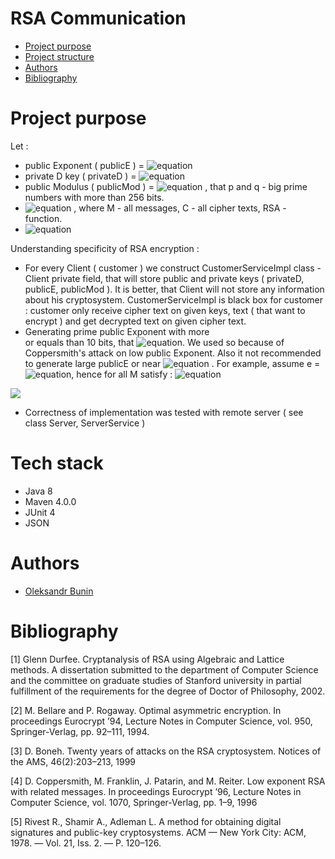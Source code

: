 # RSA Communication

* [Project purpose](#purpose)
* [Project structure](#structure)
* [Authors](#authors)
* [Bibliography](#bibliography)

# <a name="purpose"></a>Project purpose

Let : 
* public Exponent ( publicE ) = ![equation](https://latex.codecogs.com/gif.download?%5C%20e%20%3A%20gcd%28e%2C%5Cphi%20%28n%29%29)
* private D key ( privateD ) = ![equation](https://latex.codecogs.com/gif.download?%5C%20d%20%3A%20e%20*%20d%20%5Cequiv%201%20modn)
* public Modulus ( publicMod ) = ![equation](https://latex.codecogs.com/gif.download?%5C%20n%20%3A%20n%20%3D%20p%20*%20q)
, that p and q - big prime numbers with more than 256 bits.
* ![equation](https://latex.codecogs.com/gif.download?%5C%20RSA%20%3A%20M%20%5Crightarrow%20C) , where M - all messages, C - all cipher texts, RSA - function.
* ![equation](https://latex.codecogs.com/gif.download?%5C%20euler%20%5C%20function%20%5C%20%5Cphi%20%28n%29%20%3A%20%5Cmathbb%7BN%7D%20%5Crightarrow%20%5Cmathbb%7BN%7D)


Understanding specificity of RSA encryption : 

* For every Client ( customer ) we construct CustomerServiceImpl class - Client private field, 
that will store public and private keys ( privateD, publicE, publicMod ). It is better, that Client will not store any information about his cryptosystem.
CustomerServiceImpl is black box for customer : 
customer only receive cipher text on given keys,
text ( that want to encrypt ) and get decrypted text on given cipher text.
* Generating prime public Exponent with more  
or equals than 10 bits, that  ![equation](https://latex.codecogs.com/gif.download?%5Cgcd%28e%2C%5Cphi%20%28n%29%29%20%3D%201).
 We used so because of Coppersmith's attack on low public Exponent. Also it not recommended to generate large publicE or near ![equation](https://latex.codecogs.com/gif.download?%5C%20%5Cphi%20%28n%29%20/2) 
. For example, assume e = ![equation](https://latex.codecogs.com/gif.download?%5C%20%5Cphi%20%28n%29%20/%202%20+%201), hence for all M satisfy :
 ![equation](https://latex.codecogs.com/gif.download?%5C%20M%5E%7Be%7D%20%5C%20%5Cequiv%20%5C%20M%5E%7B%5Cphi%20%28n%29%20/%202%20+%201%7D%20%5C%20%5Cequiv%20%5C%20M%5E%7B%5Cphi%28n%29/2%7D%20*%20M%20%5C%20%5Cequiv%20%5C%20M%20%5Cmod%20n)


<img src="https://render.githubusercontent.com/render/math?math=%5C%20euler%20%5C%20function%20%5C%20%5Cphi%20(n)%20%3A%20%5Cmathbb%7BN%7D%20%5Crightarrow%20%5Cmathbb%7BN%7D)">

* Correctness of implementation was tested with remote server ( see class Server, ServerService )

# <a name="structure"></a>Tech stack
* Java 8
* Maven 4.0.0
* JUnit 4
* JSON



# <a name="authors"></a>Authors
* [Oleksandr Bunin](https://github.com/Sasha192)

# <a name="bibliography"></a>Bibliography

[1] Glenn Durfee. Cryptanalysis of RSA using Algebraic and Lattice methods.
A dissertation submitted to the department of Computer Science and the committee on graduate studies of Stanford university in partial fulfillment of the requirements
 for the degree of Doctor of Philosophy, 2002.
 
[2] M. Bellare and P. Rogaway. Optimal asymmetric encryption. In proceedings
Eurocrypt ’94, Lecture Notes in Computer Science, vol. 950, Springer-Verlag,
pp. 92–111, 1994.

[3] D. Boneh. Twenty years of attacks on the RSA cryptosystem. Notices of
the AMS, 46(2):203–213, 1999

[4] D. Coppersmith, M. Franklin, J. Patarin, and M. Reiter. Low exponent
RSA with related messages. In proceedings Eurocrypt ’96, Lecture Notes in
Computer Science, vol. 1070, Springer-Verlag, pp. 1–9, 1996

[5] Rivest R., Shamir A., Adleman L. A method for obtaining digital signatures and public-key cryptosystems. ACM — New York City: ACM, 1978. — Vol. 21, Iss. 2. — P. 120–126.